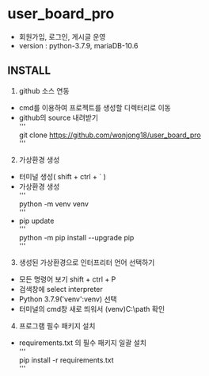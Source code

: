 # user_board_pro
  * 회원가입, 로그인, 게시글 운영<br> 
  * version : python-3.7.9,  mariaDB-10.6


## INSTALL
1. github 소스 연동<br>
  * cmd를 이용하여 프로젝트를 생성할 디렉터리로 이동<br>
  * github의 source 내려받기<br>
    '''<br>
    git clone https://github.com/wonjong18/user_board_pro <br> 
    '''<br>
2. 가상환경 생성<br>
  * 터미널 생성( shift + ctrl + ` )<br>
  * 가상환경 생성<br>
    '''<br>
    python -m venv venv <br>
    '''<br> 
  * pip update<br>
    '''<br>
    python -m pip install --upgrade pip<br>
    '''<br>
3. 생성된 가상환경으로 인터프리터 언어 선택하기<br>
  * 모든 명령어 보기 shift + ctrl + P<br>
  * 검색창에 select interpreter<br>
  * Python 3.7.9('venv':venv) 선택<br>
  * 터미널의 cmd창 새로 띄워서 (venv)C:\path 확인<br>
4. 프로그램 필수 패키지 설치<br>
  * requirements.txt 의 필수 패키지 일괄 설치<br>
    '''<br>
    pip install -r requirements.txt <br>
    '''


  
